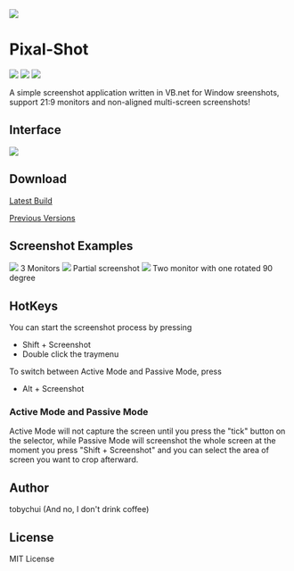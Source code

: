 <img src="https://raw.githubusercontent.com/tobychui/PixelShot/master/images/banner.png">

# Pixal-Shot

<img src="https://img.shields.io/badge/License-MIT-%23207de5.svg"> <img src="https://img.shields.io/badge/Build-Portable-blue.svg"> <img src="https://img.shields.io/badge/Made%20in-Hong%20Kong-orange.svg">

A simple screenshot application written in VB.net for Window sreenshots, support 21:9 monitors and non-aligned multi-screen screenshots!

## Interface
<img src="https://raw.githubusercontent.com/tobychui/PixelShot/master/images/2018-03-16_18-41-36.png">

## Download
<a href="https://raw.githubusercontent.com/tobychui/PixelShot/master/ScreenShotCapture/bin/Debug/PixelShot4.exe"> Latest Build </a>

<a href="https://github.com/tobychui/PixelShot/tree/master/dist">Previous Versions</a>


## Screenshot Examples
<img src="https://raw.githubusercontent.com/tobychui/PixelShot/master/images/2017-02-05_22-41-03.png">
3 Monitors

<img src="https://raw.githubusercontent.com/tobychui/PixelShot/master/images/partial.png">
Partial screenshot 

<img src="https://raw.githubusercontent.com/tobychui/PixelShot/master/images/orientation%20diff.png">
Two monitor with one rotated 90 degree


## HotKeys
You can start the screenshot process by pressing 
- Shift + Screenshot
- Double click the traymenu

To switch between Active Mode and Passive Mode, press
- Alt + Screenshot

### Active Mode and Passive Mode
Active Mode will not capture the screen until you press the "tick" button on the selector, while Passive Mode will screenshot the whole screen at the moment you press "Shift + Screenshot" and you can select the area of screen you want to crop afterward.

## Author
tobychui (And no, I don't drink coffee)

## License
MIT License
